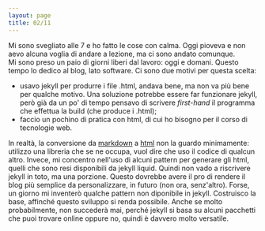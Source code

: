 ```yaml
--- 
layout: page
title: 02/11
---
```


Mi sono svegliato alle 7 e ho fatto le cose con calma. Oggi pioveva e non aevo
alcuna voglia di andare a lezione, ma ci sono andato comunque.  
Mi sono preso un paio di giorni liberi dal lavoro: oggi e domani. Questo tempo
lo dedico al blog, lato software. Ci sono due motivi per questa scelta:
- usavo jekyll per produrre i file .html, andava bene, ma non va più bene per
qualche motivo. Una soluzione potrebbe essere far funzionare jekyll, però già
da un po' di tempo pensavo di scrivere _first-hand_ il programma che effettua
la build (che produce i .html);
- faccio un pochino di pratica con html, di cui ho bisogno per il corso di
tecnologie web.

In realtà, la conversione da [markdown](https://it.wikipedia.org/wiki/Markdown)
a [html](https://it.wikipedia.org/wiki/HTML) non la guardo minimamente: utilizzo
una libreria che se ne occupa, vuol dire che uso il codice di qualcun altro.
Invece, mi concentro nell'uso di alcuni pattern per generare gli html, quelli
che sono resi disponibili da jekyll liquid. Quindi non vado a riscrivere jekyll
in toto, ma una porzione. Questo dovrebbe avere il pro di rendere il blog più
semplice da personalizzare, in futuro (non ora, senz'altro). Forse, un giorno mi
inventerò qualche pattern non diponibile in jekyll. Costruisco la base, affinché
questo sviluppo si renda possibile. Anche se molto probabilmente, non succederà
mai, perché jekyll si basa su alcuni pacchetti che puoi trovare online oppure
no, quindi è davvero molto versatile.
